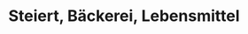 ---
title: "Steiert, Bäckerei, Lebensmittel"
url: /march/steiert-baeckerei-lebensmittel/
shop: Bäckerei
---